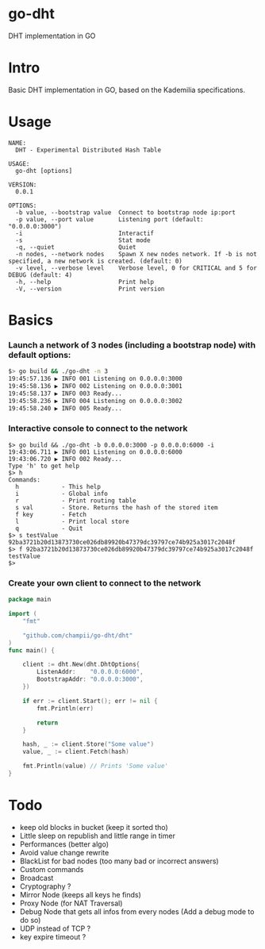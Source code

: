 # go-dht
DHT implementation in GO

# Intro

Basic DHT implementation in GO, based on the Kademilia specifications.

# Usage

```
NAME:
  DHT - Experimental Distributed Hash Table

USAGE:
  go-dht [options]

VERSION:
  0.0.1

OPTIONS:
  -b value, --bootstrap value  Connect to bootstrap node ip:port
  -p value, --port value       Listening port (default: "0.0.0.0:3000")
  -i                           Interactif
  -s                           Stat mode
  -q, --quiet                  Quiet
  -n nodes, --network nodes    Spawn X new nodes network. If -b is not specified, a new network is created. (default: 0)
  -v level, --verbose level    Verbose level, 0 for CRITICAL and 5 for DEBUG (default: 4)
  -h, --help                   Print help
  -V, --version                Print version

```

# Basics

### Launch a network of 3 nodes (including a bootstrap node) with default options:

```bash
$> go build && ./go-dht -n 3
19:45:57.136 ▶ INFO 001 Listening on 0.0.0.0:3000
19:45:58.136 ▶ INFO 002 Listening on 0.0.0.0:3001
19:45:58.137 ▶ INFO 003 Ready...
19:45:58.236 ▶ INFO 004 Listening on 0.0.0.0:3002
19:45:58.240 ▶ INFO 005 Ready...

```

### Interactive console to connect to the network

```
$> go build && ./go-dht -b 0.0.0.0:3000 -p 0.0.0.0:6000 -i
19:43:06.711 ▶ INFO 001 Listening on 0.0.0.0:6000
19:43:06.720 ▶ INFO 002 Ready...
Type 'h' to get help
$> h
Commands:
  h            - This help
  i            - Global info
  r            - Print routing table
  s val        - Store. Returns the hash of the stored item
  f key        - Fetch
  l            - Print local store
  q            - Quit
$> s testValue
92ba3721b20d13873730ce026db89920b47379dc39797ce74b925a3017c2048f
$> f 92ba3721b20d13873730ce026db89920b47379dc39797ce74b925a3017c2048f
testValue
$>
```

### Create your own client to connect to the network

```go
package main

import (
	"fmt"

	"github.com/champii/go-dht/dht"
)
func main() {

	client := dht.New(dht.DhtOptions{
		ListenAddr:    "0.0.0.0:6000",
		BootstrapAddr: "0.0.0.0:3000",
	})

	if err := client.Start(); err != nil {
		fmt.Println(err)

		return
	}

	hash, _ := client.Store("Some value")
	value, _ := client.Fetch(hash)

	fmt.Println(value) // Prints 'Some value'
}
```

# Todo

- keep old blocks in bucket (keep it sorted tho)
- Little sleep on republish and little range in timer
- Performances (better algo)
- Avoid value change rewrite
- BlackList for bad nodes (too many bad or incorrect answers)
- Custom commands
- Broadcast
- Cryptography ?
- Mirror Node (keeps all keys he finds)
- Proxy Node (for NAT Traversal)
- Debug Node that gets all infos from every nodes (Add a debug mode to do so)
- UDP instead of TCP ?
- key expire timeout ?
